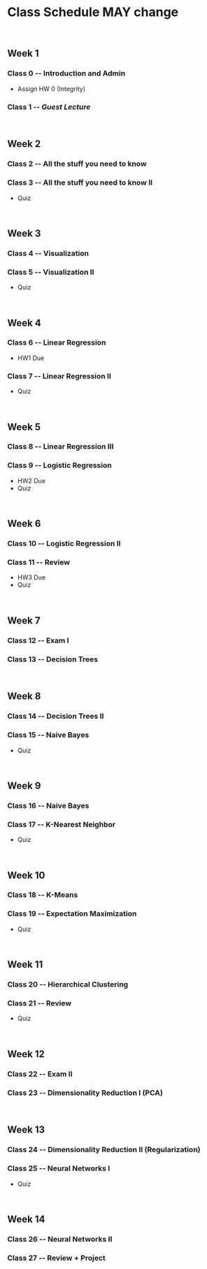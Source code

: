 # Class Schedule MAY change

</br>

## Week 1
### Class 0 -- Introduction and Admin
* Assign HW 0 (Integrity)
### Class 1 -- *Guest Lecture*

</br>

## Week 2
### Class 2 -- All the stuff you need to know
### Class 3 -- All the stuff you need to know II
* Quiz

</br>

## Week 3
### Class 4 -- Visualization
### Class 5 -- Visualization II
* Quiz

</br>

## Week 4
### Class 6 -- Linear Regression
* HW1 Due
### Class 7 -- Linear Regression II
* Quiz

</br>

## Week 5
### Class 8 -- Linear Regression III
### Class 9 -- Logistic Regression
* HW2 Due
* Quiz

</br>

## Week 6
### Class 10 -- Logistic Regression II
### Class 11 -- Review
* HW3 Due
* Quiz

</br>

## Week 7
### Class 12 -- Exam I
### Class 13 -- Decision Trees

</br>

## Week 8
### Class 14 -- Decision Trees II
### Class 15 -- Naive Bayes
* Quiz

</br>

## Week 9
### Class 16 -- Naive Bayes
### Class 17 -- K-Nearest Neighbor
* Quiz

</br>

## Week 10
### Class 18 -- K-Means
### Class 19 -- Expectation Maximization
* Quiz

</br>

## Week 11
### Class 20 -- Hierarchical Clustering
### Class 21 -- Review
* Quiz

</br>

## Week 12
### Class 22 -- Exam II
### Class 23 -- Dimensionality Reduction I (PCA)

</br>

## Week 13
### Class 24 -- Dimensionality Reduction II (Regularization)
### Class 25 -- Neural Networks I
* Quiz

</br>

## Week 14
### Class 26 -- Neural Networks II
### Class 27 -- Review + Project
